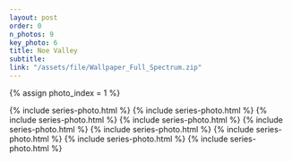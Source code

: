 ```yaml
---
layout: post
order: 0
n_photos: 9
key_photo: 6
title: Noe Valley
subtitle: 
link: "/assets/file/Wallpaper_Full_Spectrum.zip"
---
```


{% assign photo_index = 1 %}

{% include series-photo.html %}
{% include series-photo.html %}
{% include series-photo.html %}
{% include series-photo.html %}
{% include series-photo.html %}
{% include series-photo.html %}
{% include series-photo.html %}
{% include series-photo.html %}
{% include series-photo.html %}
